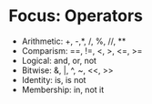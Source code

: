 # Focus: Operators
- Arithmetic: +, -,*, /, %, //, **
- Comparism: ==, !=, <, >, <=, >=
- Logical: and, or, not
- Bitwise: &, |, ^, ~, <<, >>
- Identity: is, is not
- Membership: in, not it